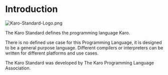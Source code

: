 # Introduction

![Karo-Standard-Logo.png](Karo-Standard-Logo.png)

The Karo Standard defines the programming language Karo.

There is no defined use case for this Programming Language, it is designed to be a general purpose language.
Different compilers or interpreters can be written for different platforms and use cases.

The Karo Standard was developed by The Karo Programming Language Association.
